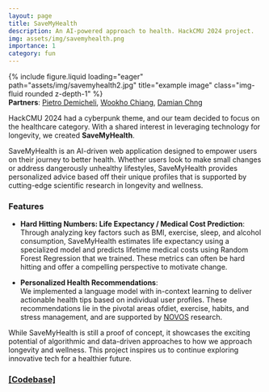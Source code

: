 ```yaml
---
layout: page
title: SaveMyHealth
description: An AI-powered approach to health. HackCMU 2024 project.
img: assets/img/savemyhealth.png
importance: 1
category: fun
---
```


<div class="row">
    <div class="col-sm mt-3 mt-md-0">
        {% include figure.liquid loading="eager" path="assets/img/savemyhealth2.jpg" title="example image" class="img-fluid rounded z-depth-1" %}
    </div>
</div>
<div class="caption">
<b>Partners</b>: <a class="text"
                        href="https://www.linkedin.com/in/pietro-demicheli/">Pietro Demicheli</a>,
                    <a class="text" href="https://www.linkedin.com/in/wookho-chiang-a4436b12a/">Wookho Chiang</a>,
                    <a class="text" href="https://www.linkedin.com/in/damian-chng/">Damian Chng</a></div>

HackCMU 2024 had a cyberpunk theme, and our team decided to focus on the healthcare category. With a shared interest in leveraging technology for longevity, we created **SaveMyHealth**.

SaveMyHealth is an AI-driven web application designed to empower users on their journey to better health. Whether users look to make small changes or address dangerously unhealthy lifestyles, SaveMyHealth provides personalized advice based off their unique profiles that is supported by cutting-edge scientific research in longevity and wellness.

### Features

- **Hard Hitting Numbers: Life Expectancy / Medical Cost Prediction**:  
  Through analyzing key factors such as BMI, exercise, sleep, and alcohol consumption, SaveMyHealth estimates life expectancy using a specialized model and predicts lifetime medical costs using Random Forest Regression that we trained. These metrics can often be hard hitting and offer a compelling perspective to motivate change.

- **Personalized Health Recommendations**:  
  We implemented a language model with in-context learning to deliver actionable health tips based on individual user profiles. These recommendations lie in the pivotal areas ofdiet, exercise, habits, and stress management, and are supported by [NOVOS](https://novoslabs.com/live-longer-slow-aging-life-extension-blog/) research.

While SaveMyHealth is still a proof of concept, it showcases the exciting potential of algorithmic and data-driven approaches to how we approach longevity and wellness. This project inspires us to continue exploring innovative tech for a healthier future.

### [[Codebase]](https://github.com/dkat0/save-my-health)